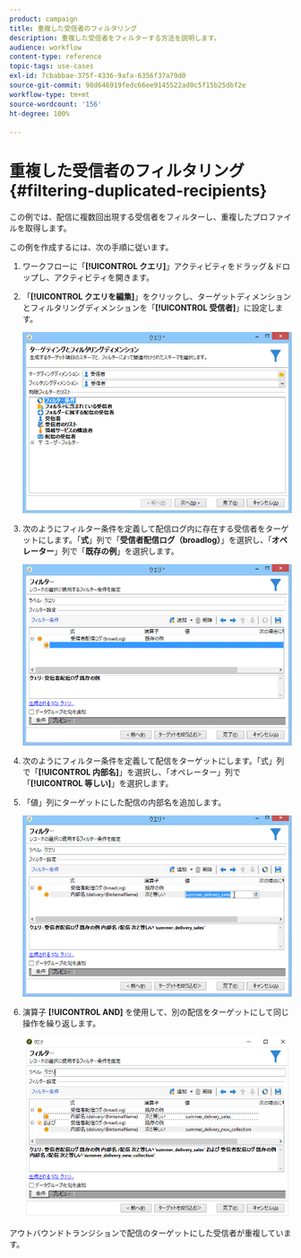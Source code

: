 ```yaml
---
product: campaign
title: 重複した受信者のフィルタリング
description: 重複した受信者をフィルターする方法を説明します。
audience: workflow
content-type: reference
topic-tags: use-cases
exl-id: 7cbabbae-375f-4336-9afa-6356f37a79d0
source-git-commit: 98d646919fedc66ee9145522ad0c5f15b25dbf2e
workflow-type: tm+mt
source-wordcount: '156'
ht-degree: 100%

---
```


# 重複した受信者のフィルタリング {#filtering-duplicated-recipients}

この例では、配信に複数回出現する受信者をフィルターし、重複したプロファイルを取得します。

この例を作成するには、次の手順に従います。

1. ワークフローに「**[!UICONTROL クエリ]**」アクティビティをドラッグ＆ドロップし、アクティビティを開きます。
1. 「**[!UICONTROL クエリを編集]**」をクリックし、ターゲットディメンションとフィルタリングディメンションを「**[!UICONTROL 受信者]**」に設定します。

   ![](assets/query_recipients_1.png)

1. 次のようにフィルター条件を定義して配信ログ内に存在する受信者をターゲットにします。「**式**」列で「**受信者配信ログ（broadlog）**」を選択し、「**オペレーター**」列で「**既存の例**」を選択します。

   ![](assets/query_recipients_2.png)

1. 次のようにフィルター条件を定義して配信をターゲットにします。「式」列で「**[!UICONTROL 内部名]**」を選択し、「オペレーター」列で「**[!UICONTROL 等しい]**」を選択します。
1. 「値」列にターゲットにした配信の内部名を追加します。

   ![](assets/query_recipients_3.png)

1. 演算子 **[!UICONTROL AND]** を使用して、別の配信をターゲットにして同じ操作を繰り返します。

   ![](assets/query_recipients_4.png)

アウトバウンドトランジションで配信のターゲットにした受信者が重複しています。

